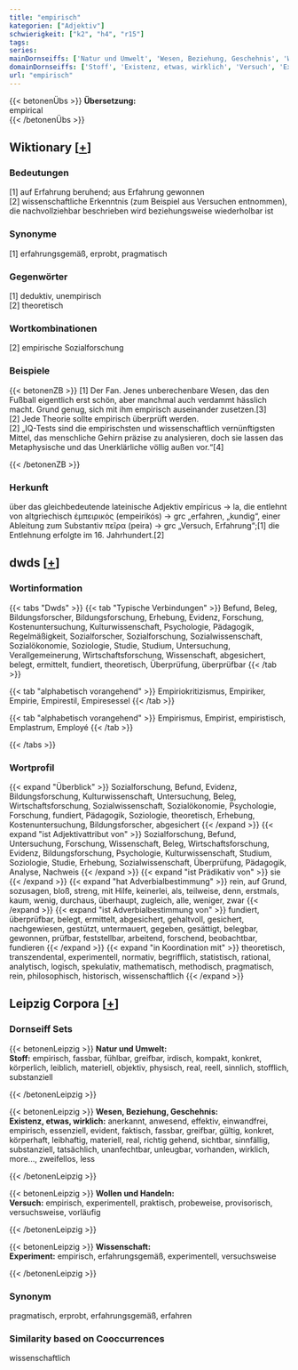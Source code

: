 ```yaml
---
title: "empirisch"
kategorien: ["Adjektiv"]
schwierigkeit: ["k2", "h4", "r15"]
tags:
series:
mainDornseiffs: ['Natur und Umwelt', 'Wesen, Beziehung, Geschehnis', 'Wollen und Handeln', 'Wissenschaft']
domainDornseiffs: ['Stoff', 'Existenz, etwas, wirklich', 'Versuch', 'Experiment']
url: "empirisch"
---
```


{{< betonenÜbs >}}
**Übersetzung:**  
empirical  
{{< /betonenÜbs >}}

## Wiktionary [[+](https://de.wiktionary.org/wiki/empirisch)]

### Bedeutungen
[1] auf Erfahrung beruhend; aus Erfahrung gewonnen  
[2] wissenschaftliche Erkenntnis (zum Beispiel aus Versuchen entnommen), die nachvollziehbar beschrieben wird beziehungsweise wiederholbar ist  

### Synonyme
[1] erfahrungsgemäß, erprobt, pragmatisch  

### Gegenwörter
[1] deduktiv, unempirisch  
[2] theoretisch  

### Wortkombinationen
[2] empirische Sozialforschung  

### Beispiele
{{< betonenZB >}}
[1] Der Fan. Jenes unberechenbare Wesen, das den Fußball eigentlich erst schön, aber manchmal auch verdammt hässlich macht. Grund genug, sich mit ihm empirisch auseinander zusetzen.[3]  
[2] Jede Theorie sollte empirisch überprüft werden.  
[2] „IQ-Tests sind die empirischsten und wissenschaftlich vernünftigsten Mittel, das menschliche Gehirn präzise zu analysieren, doch sie lassen das Metaphysische und das Unerklärliche völlig außen vor.“[4]  

{{< /betonenZB >}}
### Herkunft
über das gleichbedeutende lateinische Adjektiv empīricus → la, die entlehnt von altgriechisch ἐμπειρικός (empeirikós) → grc „erfahren, „kundig“, einer Ableitung zum Substantiv πεῖρα (peira) → grc „Versuch, Erfahrung“;[1] die Entlehnung erfolgte im 16. Jahrhundert.[2]  



## dwds [[+](https://www.dwds.de/wb/empirisch)]

### Wortinformation
{{< tabs "Dwds" >}}
{{< tab "Typische Verbindungen" >}}
Befund, Beleg, Bildungsforscher, Bildungsforschung, Erhebung, Evidenz, Forschung, Kostenuntersuchung, Kulturwissenschaft, Psychologie, Pädagogik, Regelmäßigkeit, Sozialforscher, Sozialforschung, Sozialwissenschaft, Sozialökonomie, Soziologie, Studie, Studium, Untersuchung, Verallgemeinerung, Wirtschaftsforschung, Wissenschaft, abgesichert, belegt, ermittelt, fundiert, theoretisch, Überprüfung, überprüfbar
{{< /tab >}}

{{< tab "alphabetisch vorangehend" >}}
Empiriokritizismus, Empiriker, Empirie, Empirestil, Empiresessel
{{< /tab >}}

{{< tab "alphabetisch vorangehend" >}}
Empirismus, Empirist, empiristisch, Emplastrum, Employé
{{< /tab >}}

{{< /tabs >}}

### Wortprofil
{{< expand "Überblick" >}} Sozialforschung, Befund, Evidenz, Bildungsforschung, Kulturwissenschaft, Untersuchung, Beleg, Wirtschaftsforschung, Sozialwissenschaft, Sozialökonomie, Psychologie, Forschung, fundiert, Pädagogik, Soziologie, theoretisch, Erhebung, Kostenuntersuchung, Bildungsforscher, abgesichert {{< /expand >}}
{{< expand "ist Adjektivattribut von" >}} Sozialforschung, Befund, Untersuchung, Forschung, Wissenschaft, Beleg, Wirtschaftsforschung, Evidenz, Bildungsforschung, Psychologie, Kulturwissenschaft, Studium, Soziologie, Studie, Erhebung, Sozialwissenschaft, Überprüfung, Pädagogik, Analyse, Nachweis {{< /expand >}}
{{< expand "ist Prädikativ von" >}} sie {{< /expand >}}
{{< expand "hat Adverbialbestimmung" >}} rein, auf Grund, sozusagen, bloß, streng, mit Hilfe, keinerlei, als, teilweise, denn, erstmals, kaum, wenig, durchaus, überhaupt, zugleich, alle, weniger, zwar {{< /expand >}}
{{< expand "ist Adverbialbestimmung von" >}} fundiert, überprüfbar, belegt, ermittelt, abgesichert, gehaltvoll, gesichert, nachgewiesen, gestützt, untermauert, gegeben, gesättigt, belegbar, gewonnen, prüfbar, feststellbar, arbeitend, forschend, beobachtbar, fundieren {{< /expand >}}
{{< expand "in Koordination mit" >}} theoretisch, transzendental, experimentell, normativ, begrifflich, statistisch, rational, analytisch, logisch, spekulativ, mathematisch, methodisch, pragmatisch, rein, philosophisch, historisch, wissenschaftlich {{< /expand >}}

## Leipzig Corpora [[+](https://corpora.uni-leipzig.de/en/res?word=empirisch&corpusId=deu_newscrawl-public_2018)]

### Dornseiff Sets
{{< betonenLeipzig >}}
**Natur und Umwelt:**  
**Stoff:** empirisch, fassbar, fühlbar, greifbar, irdisch, kompakt, konkret, körperlich, leiblich, materiell, objektiv, physisch, real, reell, sinnlich, stofflich, substanziell  

{{< /betonenLeipzig >}}


{{< betonenLeipzig >}}
**Wesen, Beziehung, Geschehnis:**  
**Existenz, etwas, wirklich:** anerkannt, anwesend, effektiv, einwandfrei, empirisch, essenziell, evident, faktisch, fassbar, greifbar, gültig, konkret, körperhaft, leibhaftig, materiell, real, richtig gehend, sichtbar, sinnfällig, substanziell, tatsächlich, unanfechtbar, unleugbar, vorhanden, wirklich, more..., zweifellos, less  

{{< /betonenLeipzig >}}


{{< betonenLeipzig >}}
**Wollen und Handeln:**  
**Versuch:** empirisch, experimentell, praktisch, probeweise, provisorisch, versuchsweise, vorläufig  

{{< /betonenLeipzig >}}


{{< betonenLeipzig >}}
**Wissenschaft:**  
**Experiment:** empirisch, erfahrungsgemäß, experimentell, versuchsweise  

{{< /betonenLeipzig >}}

### Synonym
pragmatisch, erprobt, erfahrungsgemäß, erfahren


### Similarity based on Cooccurrences
wissenschaftlich

